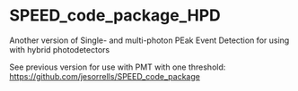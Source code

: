 # SPEED_code_package_HPD
Another version of Single- and multi-photon PEak Event Detection for using with hybrid photodetectors

See previous version for use with PMT with one threshold: https://github.com/jesorrells/SPEED_code_package
